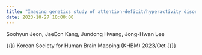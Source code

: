 ```yaml
---
title: "Imaging genetics study of attention-deficit/hyperactivity disorder using fMRI and cortical gene expression data"
date: 2023-10-27 10:00:00
---
```


Soohyun Jeon, JaeEon Kang, Jundong Hwang, Jong-Hwan Lee

{{<format bright-green>}}
Korean Society for Human Brain Mapping (KHBM) 2023/Oct
{{</format>}}
